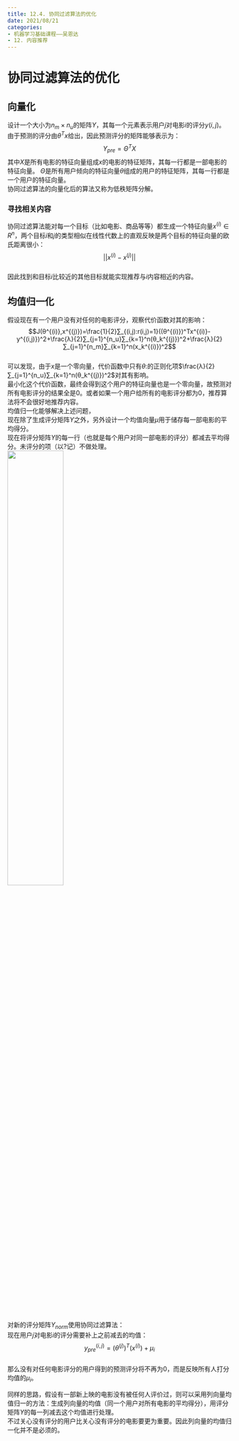 ```yaml
---
title: 12.4. 协同过滤算法的优化  
date: 2021/08/21
categories: 
- 机器学习基础课程——吴恩达
- 12. 内容推荐
---
```

# 协同过滤算法的优化
## 向量化
设计一个大小为$n_m × n_u$的矩阵$Y$，其每一个元素表示用户$j$对电影$i$的评分$y(i,j)$。  由于预测的评分由$θ^Tx$给出，因此预测评分的矩阵能够表示为：  
$$Y_{pre}=Θ^TX$$
其中$X$是所有电影的特征向量组成$x$的电影的特征矩阵，其每一行都是一部电影的特征向量。  $Θ$是所有用户倾向的特征向量$θ$组成的用户的特征矩阵，其每一行都是一个用户的特征向量。  
协同过滤算法的向量化后的算法又称为低秩矩阵分解。  

### 寻找相关内容
协同过滤算法能对每一个目标（比如电影、商品等等）都生成一个特征向量$x^{(i)}∈R^n$，两个目标$i$和$j$的类型相似在线性代数上的直观反映是两个目标的特征向量的欧氏距离很小： 
$$||x^{(i)}-x^{(j)}||$$  
因此找到和目标$i$比较近的其他目标就能实现推荐与$i$内容相近的内容。  

## 均值归一化
假设现在有一个用户没有对任何的电影评分，观察代价函数对其的影响：  
$$J(θ^{(i)},x^{(j)})=\frac{1}{2}∑_{(i,j):r(i,j)=1}((θ^{(i)})^Tx^{(i)}-y^{(i,j)})^2+\frac{λ}{2}∑_{j=1}^{n_u}∑_{k=1}^n(θ_k^{(j)})^2+\frac{λ}{2}∑_{j=1}^{n_m}∑_{k=1}^n(x_k^{(i)})^2$$  
可以发现，由于$x$是一个零向量，代价函数中只有$θ$:的正则化项$\frac{λ}{2}∑_{j=1}^{n_u}∑_{k=1}^n(θ_k^{(j)})^2$对其有影响。  
最小化这个代价函数，最终会得到这个用户的特征向量也是一个零向量，故预测对所有电影评分的结果全是0。或者如果一个用户给所有的电影评分都为0，推荐算法将不会很好地推荐内容。  
均值归一化能够解决上述问题，  
现在除了生成评分矩阵$Y$之外，另外设计一个均值向量$μ$用于储存每一部电影的平均得分。  
现在将评分矩阵$Y$的每一行（也就是每个用户对同一部电影的评分）都减去平均得分。未评分的项（以$?$记）不做处理。  
<img src = https://cdn.jsdelivr.net/gh/l61012345/Pic/img/20210820104239.png width=50%>  
对新的评分矩阵$Y_{norm}$使用协同过滤算法：  
现在用户$j$对电影$i$的评分需要补上之前减去的均值：  
$$y_{pre}^{(i,j)}=(θ^{(j)})^T(x^{(i)})+μ_i$$  
那么没有对任何电影评分的用户得到的预测评分将不再为0，而是反映所有人打分均值的$μ_i$。  

同样的思路，假设有一部新上映的电影没有被任何人评价过，则可以采用列向量均值归一的方法：生成列向量的均值（同一个用户对所有电影的平均得分），用评分矩阵$Y$的每一列减去这个均值进行处理。  
不过关心没有评分的用户比关心没有评分的电影要更为重要。因此列向量的均值归一化并不是必须的。  